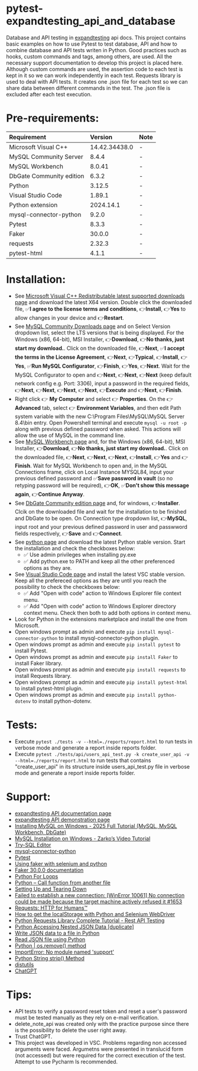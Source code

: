 # pytest-expandtesting_api_and_database

Database and API testing in [expandtesting](https://practice.expandtesting.com/notes/api/api-docs/) api docs. This project contains basic examples on how to use Pytest to test database, API and how to combine database and API tests writen in Python. Good practices such as hooks, custom commands and tags, among others, are used. All the necessary support documentation to develop this project is placed here. Although custom commands are used, the assertion code to each test is kept in it so we can work independently in each test. Requests library is used to deal with API tests. It creates one .json file for each test so we can share data between different commands in the test. The .json file is excluded after each test execution. 

# Pre-requirements:

| Requirement                     | Version        | Note                                                            |
| :------------------------------ |:---------------| :-------------------------------------------------------------- |
| Microsoft Visual C++            | 14.42.34438.0  | -                                                               |
| MySQL Community Server          | 8.4.4          | -                                                               |
| MySQL Workbench                 | 8.0.41         | -                                                               |
| DbGate Community edition        | 6.3.2          | -                                                               |
| Python                          | 3.12.5         | -                                                               |
| Visual Studio Code              | 1.89.1         | -                                                               |
| Python extension                | 2024.14.1      | -                                                               | 
| mysql-connector-python          | 9.2.0          | -                                                               |
| Pytest                          | 8.3.3          | -                                                               |
| Faker                           | 30.0.0         | -                                                               |
| requests                        | 2.32.3         | -                                                               |
| pytest-html                     | 4.1.1          | -                                                               |
          
# Installation:

- See [Microsoft Visual C++ Redistributable latest supported downloads page](https://learn.microsoft.com/en-us/cpp/windows/latest-supported-vc-redist?view=msvc-170) and download the latest X64 version. Double click the downloaded file, :white_check_mark:**I agree to the license terms and conditions**, :point_right:**Install**, :point_right:**Yes** to allow changes in your device and :point_right:**Restart**.  
- See [MySQL Community Downloads page](https://dev.mysql.com/downloads/mysql/) and on Select Version dropdown list, select the LTS versions that is being displayed. For the Windows (x86, 64-bit), MSI Installer, :point_right:**Download**, :point_right:**No thanks, just start my download.**. Click on the downloaded file, :point_right:**Next**, :white_check_mark:**I accept the terms in the License Agreement**, :point_right:**Next**, :point_right:**Typical**, :point_right:**Install**, :point_right:**Yes**, :white_check_mark:**Run MySQL Configurator**, :point_right:**Finish**, :point_right:**Yes**, :point_right:**Next**. Wait for the MySQL Configurator to open and :point_right:**Next**, :point_right:**Next**, :point_right:**Next** (keep default network config e.g. Port: 3306), input a password in the required fields, :point_right:**Next**, :point_right:**Next**, :point_right:**Next**, :point_right:**Next**, :point_right:**Execute** and :point_right:**Next**, :point_right:**Finish**.
- Right click :point_right: **My Computer** and select :point_right: **Properties**. On the :point_right: **Advanced** tab, select :point_right: **Environment Variables**, and then edit Path system variable with the new C:\Program Files\MySQL\MySQL Server 8.4\bin entry. Open Powershell terminal and execute ```mysql -u root -p``` along with previous defined password when asked. This actions will allow the use of MySQL in the command line.
- See [MySQL Workbench page](https://learn.microsoft.com/en-us/cpp/windows/latest-supported-vc-redist?view=msvc-170) and, for the Windows (x86, 64-bit), MSI Installer, :point_right:**Download**, :point_right:**No thanks, just start my download.**. Click on the downloaded file, :point_right:**Next**, :point_right:**Next**, :point_right:**Next**, :point_right:**Install**, :point_right:**Yes** and :point_right:**Finish**. Wait for MySQL Workbench to open and, in the MySQL Connections frame, click on Local Instance MYSQL84, input your previous defined password and :white_check_mark:**Save password in vault** (so no retyping password will be required), :point_right:**OK**, :white_check_mark:**Don't show this message again**, :point_right:**Continue Anyway**. 
- See [DbGate Community edition page](https://dbgate.org/download/) and, for windows, :point_right:**Installer**. Clcik on the downloaded file and wait for the installation to be finished and DbGate to be open. On Connection type dropdown list, :point_right:**MySQL**, input root and your previous defined password in user and passwword fields respectively, :point_right:**Save** and :point_right:**Connect**.
- See [python page](https://www.python.org/downloads/) and download the latest Python stable version. Start the installation and check the checkboxes below: 
  - :white_check_mark: Use admin privileges when installing py.exe 
  - :white_check_mark: Add python.exe to PATH
and keep all the other preferenced options as they are.
- See [Visual Studio Code page](https://code.visualstudio.com/) and install the latest VSC stable version. Keep all the prefereced options as they are until you reach the possibility to check the checkboxes below: 
  - :white_check_mark: Add "Open with code" action to Windows Explorer file context menu. 
  - :white_check_mark: Add "Open with code" action to Windows Explorer directory context menu.
Check then both to add both options in context menu.
- Look for Python in the extensions marketplace and install the one from Microsoft.
- Open windows prompt as admin and execute ```pip install mysql-connector-python``` to install mysql-connector-python plugin.
- Open windows prompt as admin and execute ```pip install pytest``` to install Pytest.
- Open windows prompt as admin and execute ```pip install Faker``` to install Faker library.
- Open windows prompt as admin and execute ```pip install requests``` to install Requests library.
- Open windows prompt as admin and execute ```pip install pytest-html``` to install pytest-html plugin.
- Open windows prompt as admin and execute ```pip install python-dotenv``` to install python-dotenv.

# Tests:

- Execute ```pytest ./tests -v --html=./reports/report.html``` to run tests in verbose mode and generate a report inside reports folder.
- Execute ```pytest ./tests/api/users_api_test.py -k create_user_api -v --html=./reports/report.html``` to run tests that contains "create_user_api" in its structure inside users_api_test.py file in verbose mode and generate a report inside reports folder.

# Support:

- [expandtesting API documentation page](https://practice.expandtesting.com/notes/api/api-docs/)
- [expandtesting API demonstration page](https://www.youtube.com/watch?v=bQYvS6EEBZc)
- [Installing MySQL on Windows - 2025 Full Tutorial (MySQL, MySQL Workbench, DbGate)](https://www.youtube.com/watch?v=50CQoMs4vRo)
- [MySQL Installation on Windows - Zarko’s Video Tutorial](https://zarkomaslaric.notion.site/MySQL-Installation-on-Windows-Zarko-s-Video-Tutorial-1b8fe1ebfde28066a86ac6b7eb401cb7)
- [Try-SQL Editor](https://www.w3schools.com/sql/trysql.asp?filename=trysql_op_or)
- [mysql-connector-python](https://pypi.org/project/mysql-connector-python/)
- [Pytest](https://docs.pytest.org/en/stable/)
- [Using faker with selenium and python](https://stackoverflow.com/a/27650137/10519428)
- [Faker 30.0.0 documentation](https://faker.readthedocs.io/en/stable/)
- [Python For Loops](https://www.w3schools.com/python/python_for_loops.asp)
- [Python – Call function from another file](https://www.geeksforgeeks.org/python-call-function-from-another-file/)
- [Setting Up and Tearing Down](https://www.selenium.dev/documentation/webdriver/getting_started/using_selenium/#setting-up-and-tearing-down)
- [Failed to establish a new connection: [WinError 10061] No connection could be made because the target machine actively refused it #1653](https://github.com/urllib3/urllib3/issues/1653#issuecomment-512794112)
- [Requests: HTTP for Humans™](https://requests.readthedocs.io/en/latest/)
- [How to get the localStorage with Python and Selenium WebDriver](https://stackoverflow.com/a/46361890/10519428)
- [Python Requests Library Complete Tutorial - Rest API Testing](https://www.youtube.com/watch?v=LP8NlUYHQGg)
- [Python Accessing Nested JSON Data [duplicate]](https://stackoverflow.com/a/23306717/10519428)
- [Write JSON data to a file in Python](https://sentry.io/answers/write-json-data-to-a-file-in-python/)
- [Read JSON file using Python](https://www.geeksforgeeks.org/read-json-file-using-python/)
- [Python | os.remove() method](https://www.geeksforgeeks.org/python-os-remove-method/)
- [ImportError: No module named 'support'](https://stackoverflow.com/a/56268774/10519428)
- [Python String strip() Method](https://www.w3schools.com/python/ref_string_strip.asp)
- [distutils](https://docs.python.org/3/library/distutils.html)
- [ChatGPT](https://openai.com/chatgpt/)

# Tips:

- API tests to verify a password reset token and reset a user's password must be tested manually as they rely on e-mail verification. 
- delete_note_api was created only with the practice purpose since there is the possibility to delete the user right away. 
- Trust ChatGPT.
- This project was developed in VSC. Problems regarding non accessed arguments were faced. Argumetns were presented in translucid form (not accessed) but were required for the correct execution of the test. Attempt to use Pycharm Is recommended. 
